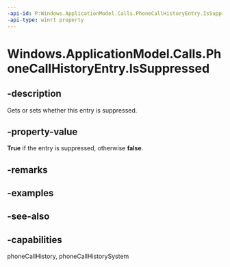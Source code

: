 ```yaml
---
-api-id: P:Windows.ApplicationModel.Calls.PhoneCallHistoryEntry.IsSuppressed
-api-type: winrt property
---
```


<!-- Property syntax
public bool IsSuppressed { get;  set; }
-->

# Windows.ApplicationModel.Calls.PhoneCallHistoryEntry.IsSuppressed

## -description
Gets or sets whether this entry is suppressed.

## -property-value
**True** if the entry is suppressed, otherwise **false**.

## -remarks

## -examples

## -see-also

## -capabilities
phoneCallHistory, phoneCallHistorySystem

